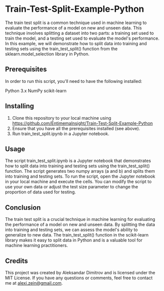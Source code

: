# Train-Test-Split-Example-Python
The train test split is a common technique used in machine learning to evaluate the performance of a model on new and unseen data. This technique involves splitting a dataset into two parts: a training set used to train the model, and a testing set used to evaluate the model's performance. In this example, we will demonstrate how to split data into training and testing sets using the train_test_split() function from the sklearn.model_selection library in Python.

## Prerequisites
In order to run this script, you'll need to have the following installed:

Python 3.x
NumPy
scikit-learn

## Installing
1. Clone this repository to your local machine using https://github.com/EntimemaInsight/Train-Test-Split-Example-Python
2. Ensure that you have all the prerequisites installed (see above).
3. Run train_test_split.ipynb in a Jupyter notebook.

## Usage
The script train_test_split.ipynb is a Jupyter notebook that demonstrates how to split data into training and testing sets using the train_test_split() function. The script generates two numpy arrays (a and b) and splits them into training and testing sets.
To run the script, open the Jupyter notebook in your local machine and execute the cells. You can modify the script to use your own data or adjust the test size parameter to change the proportion of data used for testing.

## Conclusion
The train test split is a crucial technique in machine learning for evaluating the performance of a model on new and unseen data. By splitting the data into training and testing sets, we can assess the model's ability to generalize to new data. The train_test_split() function in the scikit-learn library makes it easy to split data in Python and is a valuable tool for machine learning practitioners.

## Credits

This project was created by Aleksandar Dimitrov and is licensed under the MIT License. 
If you have any questions or comments, feel free to contact me at alexi.zein@gmail.com.
